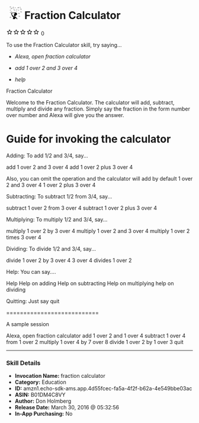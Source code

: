 # &nbsp;<img src="skill_icon" alt="Fraction Calculator icon" width="36"> Fraction Calculator
![0 stars](../../images/ic_star_border_black_18dp_1x.png)![0 stars](../../images/ic_star_border_black_18dp_1x.png)![0 stars](../../images/ic_star_border_black_18dp_1x.png)![0 stars](../../images/ic_star_border_black_18dp_1x.png)![0 stars](../../images/ic_star_border_black_18dp_1x.png) 0

To use the Fraction Calculator skill, try saying...

* *Alexa, open fraction calculator*

* *add 1 over 2 and 3 over 4*

* *help*

Fraction Calculator

Welcome to the Fraction Calculator.  The calculator will add, subtract,  multiply and divide any fraction.  Simply say the fraction in the form number over number and Alexa will give you the answer.

Guide for invoking the calculator
=================================

Adding:
To add 1/2 and 3/4, say...

add 1 over 2 and 3 over 4
add 1 over 2 plus 3 over 4

Also, you can omit the operation and the calculator will add by default
1 over 2 and 3 over 4
1 over 2 plus 3 over 4

Subtracting:
To subtract 1/2 from 3/4, say...

subtract 1 over 2 from 3 over 4
subtract 1 over 2 plus 3 over 4

Multiplying:
To multiply 1/2 and 3/4, say...

multiply 1 over 2 by 3 over 4
multiply 1 over 2 and 3 over 4
multiply 1 over 2 times 3 over 4

Dividing:
To divide 1/2 and 3/4, say...

divide 1 over 2 by 3 over 4
3 over 4 divides 1 over 2

Help:
You can say....

Help
Help on adding
Help on subtracting
Help on multiplying
help on dividing

Quitting:
Just say quit

===========================

A sample session

Alexa, open fraction calculator
add 1 over 2 and 1 over 4
subtract 1 over 4 from 1 over 2
multiply 1 over 4 by 7 over 8
divide 1 over 2 by 1 over 3
quit

***

### Skill Details

* **Invocation Name:** fraction calculator
* **Category:** Education
* **ID:** amzn1.echo-sdk-ams.app.4d55fcec-fa5a-4f2f-b62a-4e549bbe03ac
* **ASIN:** B01DM4C8VY
* **Author:** Don Holmberg
* **Release Date:** March 30, 2016 @ 05:32:56
* **In-App Purchasing:** No
